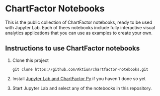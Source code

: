 # ChartFactor Notebooks

This is the public collection of ChartFactor notebooks, ready to be used with Jupyter Lab. Each of thees notebooks include fully interactive visual analytics applications that you can use as examples to create your own.

## Instructions to use ChartFactor notebooks

1. Clone this project

    `git clone https://github.com/Aktiun/chartfactor-notebooks.git`

2. Install [Jupyter Lab and ChartFactor Py](https://chartfactor.com/doc/latest/cfpy_installing/) if you haven't done so yet

3. Start Jupyter Lab and select any of the notebooks in this repository.
